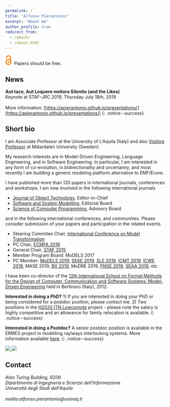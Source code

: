 ```yaml
---
permalink: /
title: "Alfonso Pierantonio"
excerpt: "About me"
author_profile: true
redirect_from: 
  - /about/
  - /about.html
---
```




<img style="width: 20px; padding-right: 4px;" src="images/OA.png" /> Papers should be free.

## News
**Aut tace, Aut Loquere meliora Silentio (and the Likes)** <br>
Keynote at STAF-JRC 2019, Thursday July 18th, 2019<br><br>
More information: [https://apierantonio.github.io/presentations/](https://apierantonio.github.io/presentations/)
{: .notice--success}

Short bio
------
I am Associate Professor at the University of L'Aquila (Italy) and also [Visiting Professor](http://www.es.mdh.se/staff/3215-Alfonso__Pierantonio) at Mälardalen University (Sweden).

My research interests are in Model-Driven Engineering, Language Engineering, and in Software Engineering. In particular, I am interested in any form of co-evolution, in bidirectionality and uncertainty, and most recently I am building a generic modeling platform alternative to EMF/Ecore.

I have published more than 120 papers in international journals, conferences and workshops. 
I am now involved in the following international journals

* [Journal of Object Technology](http://www.jot.fm), Editor-in-Chief
* [Software and System Modelling](http://www.sosym.org/), Editorial Board
* [Science of Computer Programming](https://www.journals.elsevier.com/science-of-computer-programming), Advisory Board

and in the following international conferences, and communities. Please consider submission of your papers and participation in the related events.

* Steering Commitee Chair, [International Conference on Model Transformation](http://www.model-transformation.org)
* PC Chair, [ECMFA 2018](http://eventmall.info/ecmfa2018/)
* General Chair, [STAF 2015](https://web.archive.org/web/20150708054937/https://www.disim.univaq.it/staf2015/)
* Member Program Board: MoDELS 2017
* PC Member: [MoDELS 2019](https://www.cs.utexas.edu/models2017/home), [SEKE 2019](http://ksiresearchorg.ipage.com/seke/seke19.html), [SLE 2019](https://conf.researchr.org/home/sle-2019), [ICMT 2019](http://www.model-transformation.org), [ICWE 2019](http://www.model-transformation.org), MASE 2019, [BX 2019](http://bx-community.wikidot.com/bx2019:home), MoDRE 2019, [PNSE 2019](http://www.informatik.uni-hamburg.de/TGI/events/pnse/), [SEAA 2019](http://dsd-seaa2019.csd.auth.gr), etc

I have been co-director of the [12th International School on Formal Methods for the Design of Computer, Communication and Software Systems: Model-Driven Engineering](https://link.springer.com/book/10.1007/978-3-642-30982-3) held in Bertinoro (Italy), 2012.

**Interested in doing a PhD?** 1) If you are interested in doing your PhD or being considered for a postdoc position, please contact me. 2) Two positions in the [H2020 ITN Lowcomote](http://lowcomote.eu) project - please note the salary is highly competitive and an allowance for family relocation is available.
{: .notice--success}

**Interested in doing a Postdoc?** A senior postdoc position is available in the ERMES project in modelling raylways interlocking systems. More information available [here](docs/brochure.pdf).
{: .notice--success}


<a href="http://www.jot.fm/" target="_blank">
  <img src="http://www.jot.fm/images/banners/banner-editor.png">
</a>

<a href="http://www.sosym.org/" target="_blank">
<img src="http://www.sosym.org/banner/sosymed.jpg">
</a>




Contact 
------
<address>
	Alan Turing Building, R206<br>
	Dipartimento di Ingegneria e Scienze dell'Informazione<br>
	Università degli Studi dell'Aquila<br><br>
 	mailto:alfonso.pierantonio@univaq.it 
</address>

